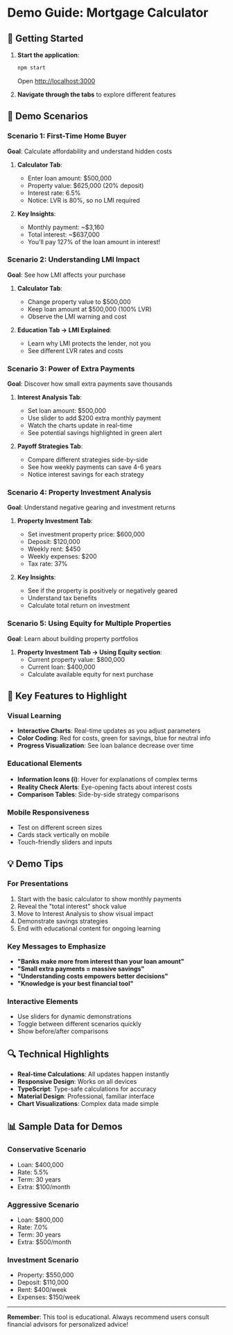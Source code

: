 # Demo Guide: Mortgage Calculator

## 🚀 Getting Started

1. **Start the application**:
   ```bash
   npm start
   ```
   Open [http://localhost:3000](http://localhost:3000)

2. **Navigate through the tabs** to explore different features

## 📱 Demo Scenarios

### Scenario 1: First-Time Home Buyer
**Goal**: Calculate affordability and understand hidden costs

1. **Calculator Tab**:
   - Enter loan amount: $500,000
   - Property value: $625,000 (20% deposit)
   - Interest rate: 6.5%
   - Notice: LVR is 80%, so no LMI required

2. **Key Insights**:
   - Monthly payment: ~$3,160
   - Total interest: ~$637,000
   - You'll pay 127% of the loan amount in interest!

### Scenario 2: Understanding LMI Impact
**Goal**: See how LMI affects your purchase

1. **Calculator Tab**:
   - Change property value to $500,000
   - Keep loan amount at $500,000 (100% LVR)
   - Observe the LMI warning and cost

2. **Education Tab → LMI Explained**:
   - Learn why LMI protects the lender, not you
   - See different LVR rates and costs

### Scenario 3: Power of Extra Payments
**Goal**: Discover how small extra payments save thousands

1. **Interest Analysis Tab**:
   - Set loan amount: $500,000
   - Use slider to add $200 extra monthly payment
   - Watch the charts update in real-time
   - See potential savings highlighted in green alert

2. **Payoff Strategies Tab**:
   - Compare different strategies side-by-side
   - See how weekly payments can save 4-6 years
   - Notice interest savings for each strategy

### Scenario 4: Property Investment Analysis
**Goal**: Understand negative gearing and investment returns

1. **Property Investment Tab**:
   - Set investment property price: $600,000
   - Deposit: $120,000
   - Weekly rent: $450
   - Weekly expenses: $200
   - Tax rate: 37%

2. **Key Insights**:
   - See if the property is positively or negatively geared
   - Understand tax benefits
   - Calculate total return on investment

### Scenario 5: Using Equity for Multiple Properties
**Goal**: Learn about building property portfolios

1. **Property Investment Tab → Using Equity section**:
   - Current property value: $800,000
   - Current loan: $400,000
   - Calculate available equity for next purchase

## 🎯 Key Features to Highlight

### Visual Learning
- **Interactive Charts**: Real-time updates as you adjust parameters
- **Color Coding**: Red for costs, green for savings, blue for neutral info
- **Progress Visualization**: See loan balance decrease over time

### Educational Elements
- **Information Icons (ℹ️)**: Hover for explanations of complex terms
- **Reality Check Alerts**: Eye-opening facts about interest costs
- **Comparison Tables**: Side-by-side strategy comparisons

### Mobile Responsiveness
- Test on different screen sizes
- Cards stack vertically on mobile
- Touch-friendly sliders and inputs

## 💡 Demo Tips

### For Presentations
1. Start with the basic calculator to show monthly payments
2. Reveal the "total interest" shock value
3. Move to Interest Analysis to show visual impact
4. Demonstrate savings strategies
5. End with educational content for ongoing learning

### Key Messages to Emphasize
- **"Banks make more from interest than your loan amount"**
- **"Small extra payments = massive savings"**
- **"Understanding costs empowers better decisions"**
- **"Knowledge is your best financial tool"**

### Interactive Elements
- Use sliders for dynamic demonstrations
- Toggle between different scenarios quickly
- Show before/after comparisons

## 🔍 Technical Highlights

- **Real-time Calculations**: All updates happen instantly
- **Responsive Design**: Works on all devices
- **TypeScript**: Type-safe calculations for accuracy
- **Material Design**: Professional, familiar interface
- **Chart Visualizations**: Complex data made simple

## 📊 Sample Data for Demos

### Conservative Scenario
- Loan: $400,000
- Rate: 5.5%
- Term: 30 years
- Extra: $100/month

### Aggressive Scenario
- Loan: $800,000
- Rate: 7.0%
- Term: 30 years
- Extra: $500/month

### Investment Scenario
- Property: $550,000
- Deposit: $110,000
- Rent: $400/week
- Expenses: $150/week

---

**Remember**: This tool is educational. Always recommend users consult financial advisors for personalized advice! 